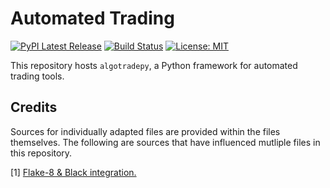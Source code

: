 # Automated Trading

[![PyPI Latest Release](https://img.shields.io/pypi/v/pandas.svg)]()
[![Build Status](https://travis-ci.com/petioptrv/automated-trading.svg?branch=master)](https://travis-ci.com/petioptrv/automated-trading)
[![License: MIT](https://img.shields.io/badge/license-MIT-blue.svg )](https://raw.githubusercontent.com/petioptrv/automated-trading/cicd-fixes/LICENSE.txt)

This repository hosts `algotradepy`, a Python framework for automated trading 
tools.

## Credits

Sources for individually adapted files are provided within the files 
themselves. The following are sources that have influenced mutliple files in 
this repository.

[1] [Flake-8 & Black integration.](https://ljvmiranda921.github.io/notebook/2018/06/21/precommits-using-black-and-flake8/)